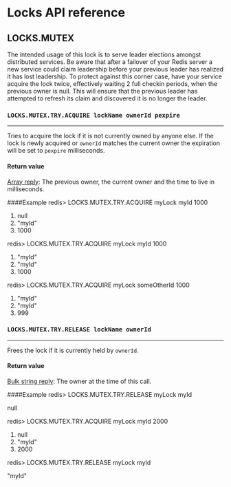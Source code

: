 # Locks API reference

## LOCKS.MUTEX
The intended usage of this lock is to serve leader elections amongst distributed services.  Be aware that after a failover of your Redis server a new service could claim leadership before your previous leader has realized it has lost leadership.  To protect against this corner case, have your service acquire the lock twice, effectively waiting 2 full checkin periods, when the previous owner is null.  This will ensure that the previous leader has attempted to refresh its claim and discovered it is no longer the leader.

### `LOCKS.MUTEX.TRY.ACQUIRE lockName ownerId pexpire`
------
Tries to acquire the lock if it is not currently owned by anyone else.  If the lock is newly acquired or `ownerId` matches the current owner the expiration will be set to `pexpire` milliseconds.

#### Return value
[Array reply](http://redis.io/topics/protocol#array-reply):  The previous owner, the current owner and the time to live in milliseconds.

####Example
redis> LOCKS.MUTEX.TRY.ACQUIRE myLock myId 1000

1. null
2. "myId"
3. 1000

redis> LOCKS.MUTEX.TRY.ACQUIRE myLock myId 1000

1. "myId"
2. "myId"
3. 1000

redis> LOCKS.MUTEX.TRY.ACQUIRE myLock someOtherId 1000

1. "myId"
2. "myId"
3. 999

### `LOCKS.MUTEX.TRY.RELEASE lockName ownerId`
------
Frees the lock if it is currently held by `ownerId`.

#### Return value
[Bulk string reply](http://redis.io/topics/protocol#bulk-string-reply):  The owner at the time of this call.

####Example
redis> LOCKS.MUTEX.TRY.RELEASE myLock myId

null

redis> LOCKS.MUTEX.TRY.ACQUIRE myLock myId 2000

1. null
2. "myId"
3. 2000

redis> LOCKS.MUTEX.TRY.RELEASE myLock myId

"myId"
